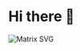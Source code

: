 # Hi there 👋
![Matrix SVG](https://raw.githubusercontent.com/rodrigograca31/rodrigograca31/master/matrix.svg)
 

